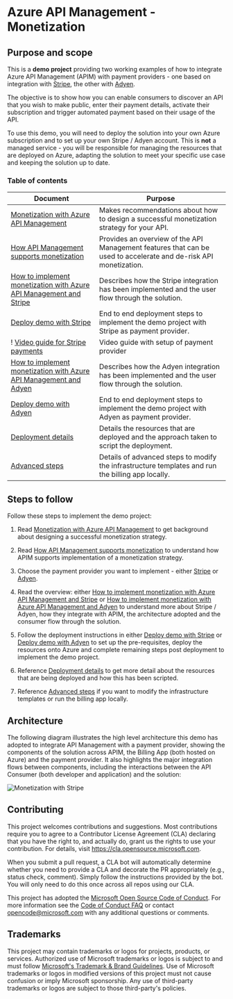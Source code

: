 # Azure API Management - Monetization

## Purpose and scope

This is a **demo project** providing two working examples of how to integrate Azure API Management (APIM) with payment providers - one based on integration with [Stripe](https://stripe.com/), the other with [Adyen](https://www.adyen.com/).

The objective is to show how you can enable consumers to discover an API that you wish to make public, enter their payment details, activate their subscription and trigger automated payment based on their usage of the API.

To use this demo, you will need to deploy the solution into your own Azure subscription and to set up your own Stripe / Adyen account.  This is **not** a managed service - you will be responsible for managing the resources that are deployed on Azure, adapting the solution to meet your specific use case and keeping the solution up to date.

### Table of contents

| Document                                                                                                | Purpose 
|---------------------------------------------------------------------------------------------------------|--------------------------------------------------------------------------------------------------------|
| [Monetization with Azure API Management](https://docs.microsoft.com/azure/api-management/monetization-overview)                   | Makes recommendations about how to design a successful monetization strategy for your API.             |
| [How API Management supports monetization](https://docs.microsoft.com/azure/api-management/monetization-support)                     | Provides an overview of the API Management features that can be used to accelerate and de-risk API monetization. |
| [How to implement monetization with Azure API Management and Stripe](./documentation/stripe-details.md) | Describes how the Stripe integration has been implemented and the user flow through the solution.      |
| [Deploy demo with Stripe](./documentation/stripe-deploy.md)                                             | End to end deployment steps to implement the demo project with Stripe as payment provider.             |
! [Video guide for Stripe payments](https://www.youtube.com/watch?v=tO4UMGbrgrQ)                          | Video guide with setup of payment provider                                                             |
| [How to implement monetization with Azure API Management and Adyen](./documentation/adyen-details.md)   | Describes how the Adyen integration has been implemented and the user flow through the solution.       |
| [Deploy demo with Adyen](./documentation/adyen-deploy.md)                                               | End to end deployment steps to implement the demo project with Adyen as payment provider.              |
| [Deployment details](./documentation/deployment-details.md)                                             | Details the resources that are deployed and the approach taken to script the deployment.               |
| [Advanced steps](./documentation/advanced-steps.md)                                                     | Details of advanced steps to modify the infrastructure templates and run the billing app locally.      |
 

## Steps to follow

Follow these steps to implement the demo project:

1. Read [Monetization with Azure API Management](https://docs.microsoft.com/azure/api-management/monetization-overview) to get background about designing a successful monetization strategy.

1. Read [How API Management supports monetization](https://docs.microsoft.com/azure/api-management/monetization-support) to understand how APIM supports implementation of a monetization strategy.

1. Choose the payment provider you want to implement - either [Stripe](https://stripe.com/) or [Adyen](https://www.adyen.com/).

1. Read the overview: either [How to implement monetization with Azure API Management and Stripe](./documentation/stripe-details.md) or [How to implement monetization with Azure API Management and Adyen](./documentation/adyen-details.md) to understand more about Stripe / Adyen, how they integrate with APIM, the architecture adopted and the consumer flow through the solution.

1. Follow the deployment instructions in either [Deploy demo with Stripe](./documentation/stripe-deploy.md) or [Deploy demo with Adyen](./documentation/adyen-deploy.md) to set up the pre-requisites, deploy the resources onto Azure and complete remaining steps post deployment to implement the demo project.

1. Reference [Deployment details](./documentation/deployment-details.md) to get more detail about the resources that are being deployed and how this has been scripted.

1. Reference [Advanced steps](./documentation/advanced-steps.md) if you want to modify the infrastructure templates or run the billing app locally.

## Architecture

The following diagram illustrates the high level architecture this demo has adopted to integrate API Management with a payment provider, showing the components of the solution across APIM, the Billing App (both hosted on Azure) and the payment provider.  It also highlights the major integration flows between components, including the interactions between the API Consumer (both developer and application) and the solution:

![Monetization with Stripe](documentation/architecture-stripe.png)

## Contributing

This project welcomes contributions and suggestions.  Most contributions require you to agree to a
Contributor License Agreement (CLA) declaring that you have the right to, and actually do, grant us
the rights to use your contribution. For details, visit https://cla.opensource.microsoft.com.

When you submit a pull request, a CLA bot will automatically determine whether you need to provide
a CLA and decorate the PR appropriately (e.g., status check, comment). Simply follow the instructions
provided by the bot. You will only need to do this once across all repos using our CLA.

This project has adopted the [Microsoft Open Source Code of Conduct](https://opensource.microsoft.com/codeofconduct/).
For more information see the [Code of Conduct FAQ](https://opensource.microsoft.com/codeofconduct/faq/) or
contact [opencode@microsoft.com](mailto:opencode@microsoft.com) with any additional questions or comments.

## Trademarks

This project may contain trademarks or logos for projects, products, or services. Authorized use of Microsoft 
trademarks or logos is subject to and must follow 
[Microsoft's Trademark & Brand Guidelines](https://www.microsoft.com/en-us/legal/intellectualproperty/trademarks/usage/general).
Use of Microsoft trademarks or logos in modified versions of this project must not cause confusion or imply Microsoft sponsorship.
Any use of third-party trademarks or logos are subject to those third-party's policies.
